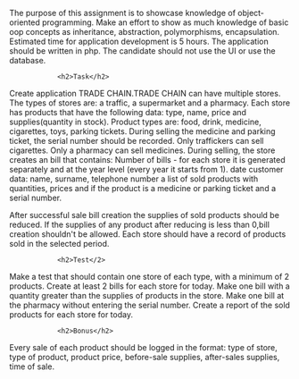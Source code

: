 <p>
    <p>The purpose of this assignment is to showcase knowledge of object-oriented programming.
 Make an effort to show as much knowledge of basic oop concepts as inheritance, abstraction,
 polymorphisms, encapsulation. Estimated time for application development is 5 hours. 
 The application should be written in php. The candidate should not use the UI or use the database.</p>

				<h2>Task</h2>

<p>Create application TRADE CHAIN.TRADE CHAIN can have multiple stores.
The types of stores are: a traffic, a supermarket and a pharmacy.
Each store has products that have the following data: type, name, price and supplies(quantity in stock).
Product types are: food, drink, medicine, cigarettes, toys, parking tickets.
During selling the medicine and parking ticket, the serial number should be recorded.
Only traffickers can sell cigarettes. Only a pharmacy can sell medicines.
During selling, the store creates an bill that contains:
Number of bills - for each store it is generated separately and at the year level (every year it starts from 1).
date
customer data: name, surname, telephone number
a list of sold products  with quantities, prices and if the product is a medicine or parking ticket and a serial number.

After successful sale bill creation the supplies of sold products should be reduced. 
If the supplies of any product after reducing is less than 0,bill creation shouldn't be allowed.
Each store should have a record of products sold in the selected period.</p>

				<h2>Test</2>

<p>Make a test that should contain one store of each type, with a minimum of 2 products.
Create at least 2 bills for each store for today.
Make one bill with a quantity greater than the supplies of products in the store.
Make one bill at the pharmacy without entering the serial number.
Create a report of the sold products for each store for today.</p>

				<h2>Bonus</h2>
<p>Every sale of each product should be logged in the format: 
type of store,  type of product, product price, before-sale supplies, after-sales supplies, time of sale.</p>
</p>
